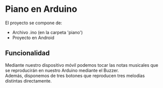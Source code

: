 # Piano en Arduino

El proyecto se compone de:    
+ Archivo .ino (en la carpeta 'piano')
+ Proyecto en Android

 ## Funcionalidad    
 
 Mediante nuestro dispositivo móvil podemos tocar las notas musicales que se reproducirán en nuestro Arduino mediante el Buzzer.    
 Además, disponemos de tres botones que reproducen tres melodías distintas directamente.
